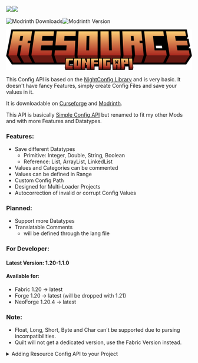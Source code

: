 ![](https://cf.way2muchnoise.eu/975801.svg)![](https://cf.way2muchnoise.eu/versions/975801.svg)

![Modrinth Downloads](https://img.shields.io/modrinth/dt/69TY9iyJ?logo=modrinth&label=Downloads&color=%2300AF5C)![Modrinth Version](https://img.shields.io/modrinth/v/69TY9iyJ?logo=modrinth&label=Available%20For&color=%2300AF5C)

![Title Header](https://raw.githubusercontent.com/Stein-N/resources/main/images/resource_config_api/title_header.png)

This Config API is based on the [NightConfig Library](https://github.com/TheElectronWill/night-config) and is very basic.
It doesn't have fancy Features, simply create Config Files and save your values in it.

It is downloadable on [Curseforge](https://www.curseforge.com/minecraft/mc-mods/resource-config-api) and [Modrinth](https://modrinth.com/mod/resource-config-api).

This API is basically [Simple Config API](https://www.curseforge.com/minecraft/mc-mods/simple-config-api) but renamed to fit my other Mods and with more Features and Datatypes.

### Features:

- Save different Datatypes
  - Primitive: Integer, Double, String, Boolean
  - Reference: List, ArrayList, LinkedList
- Values and Categories can be commented
- Values can be defined in Range
- Custom Config Path
- Designed for Multi-Loader Projects
- Autocorrection of invalid or corrupt Config Values

### Planned:

- Support more Datatypes
- Translatable Comments
  - will be defined through the lang file

### For Developer:

#### Latest Version: 1.20-1.1.0
#### Available for:
- Fabric 1.20 -> latest
- Forge 1.20 -> latest (will be dropped with 1.21)
- NeoForge 1.20.4 -> latest

### Note:
- Float, Long, Short, Byte and Char can't be supported due to parsing incompatibilities.
- Quilt will not get a dedicated version, use the Fabric Version instead.

<details>
<summary>Adding Resource Config API to your Project</summary>

````groovy
    repositories {
        maven {
          name = "xStopho Mods"
          url = "https://raw.githubusercontent.com/Stein-N/resources/main/maven"
        }
    }
````

When you want to use this API in a Quilt Project u have to use the Fabric version.
````groovy
    dependencies {
        implementation "xstopho.resource-config-api:resource-config-api-common:{major_minecraft_version}+{api_version}"
        implementation "xstopho.resource-config-api:resource-config-api-fabric:{major_minecraft_version}+{api_version}"
        implementation "xstopho.resource-config-api:resource-config-api-forge:{major_minecraft_version}+{api_version}"
        implementation "xstopho.resource-config-api:resource-config-api-neoforge:{major_minecraft_version}+{api_version}"
    }
````
</details>
